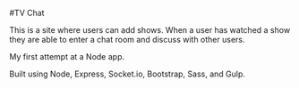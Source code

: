 #TV Chat

This is a site where users can add shows. When a user has watched a show they are able to enter a chat room and discuss with other users.

My first attempt at a Node app.

Built using Node, Express, Socket.io, Bootstrap, Sass, and Gulp.
